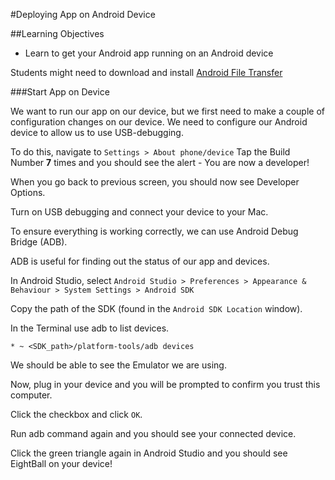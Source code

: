 #Deploying App on Android Device

##Learning Objectives

* Learn to get your Android app running on an Android device

Students might need to download and install [Android File Transfer](https://www.android.com/filetransfer/)

###Start App on Device

We want to run our app on our device, but we first need to make a couple of configuration changes on our device. We need to configure our Android device to allow us to use USB-debugging.

To do this, navigate to ```Settings > About phone/device```
Tap the Build Number **7** times and you should see the alert - You are now a developer!

When you go back to previous screen, you should now see Developer Options.

Turn on USB debugging and connect your device to your Mac.

To ensure everything is working correctly, we can use Android Debug Bridge (ADB).

ADB is useful for finding out the status of our app and devices.

In Android Studio, select ```Android Studio > Preferences > Appearance & Behaviour > System Settings > Android SDK```

Copy the path of the SDK (found in the ```Android SDK Location``` window).

In the Terminal use adb to list devices.

```
* ~ <SDK_path>/platform-tools/adb devices
```

We should be able to see the Emulator we are using.

Now, plug in your device and you will be prompted to confirm you trust this computer.

Click the checkbox and click ``OK``.

Run adb command again and you should see your connected device.

Click the green triangle again in Android Studio and you should see EightBall on your device!
